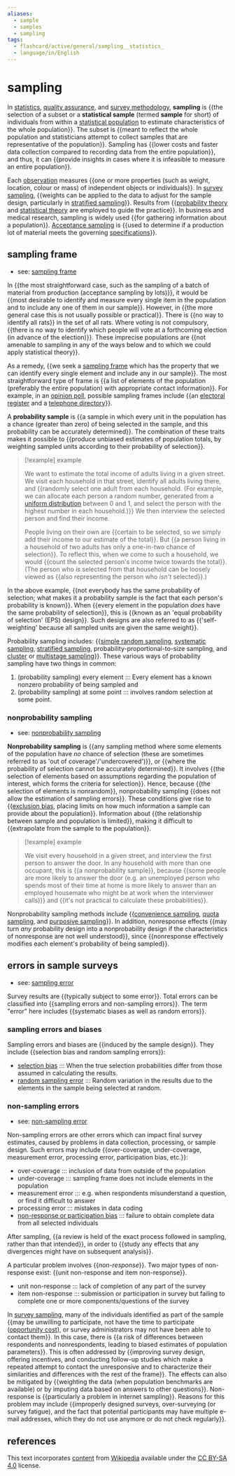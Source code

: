```yaml
---
aliases:
  - sample
  - samples
  - sampling
tags:
  - flashcard/active/general/sampling__statistics_
  - language/in/English
---
```


# sampling

In [statistics](statistics.md), [quality assurance](quality%20assurance.md), and [survey methodology](survey%20methodology.md), __sampling__ is {{the selection of a subset or a __statistical sample__ (termed __sample__ for short) of individuals from within a [statistical population](statistical%20population.md) to estimate characteristics of the whole population}}. The subset is {{meant to reflect the whole population and statisticians attempt to collect samples that are representative of the population}}. Sampling has {{lower costs and faster data collection compared to recording data from the entire population}}, and thus, it can {{provide insights in cases where it is infeasible to measure an entire population}}. <!--SR:!2025-07-04,236,330!2024-11-19,61,310!2024-12-01,62,270!2024-11-14,57,310-->

Each [observation](observation.md) measures {{one or more properties (such as weight, location, colour or mass) of independent objects or individuals}}. In [survey sampling](survey%20sampling.md), {{weights can be applied to the data to adjust for the sample design, particularly in [stratified sampling](stratified%20sampling.md)}}. Results from {{[probability theory](probability%20theory.md) and [statistical theory](statistical%20theory.md) are employed to guide the practice}}. In business and medical research, sampling is widely used {{for gathering information about a population}}. [Acceptance sampling](acceptance%20sampling.md) is {{used to determine if a production lot of material meets the governing [specifications](specification%20(technical%20standard).md)}}. <!--SR:!2025-02-14,121,290!2024-12-04,73,310!2024-12-03,72,310!2024-11-17,60,310!2024-11-28,67,310-->

## sampling frame

- see: [sampling frame](sampling%20frame.md)

In {{the most straightforward case, such as the sampling of a batch of material from production (acceptance sampling by lots)}}, it would be {{most desirable to identify and measure every single item in the population and to include any one of them in our sample}}. However, in {{the more general case this is not usually possible or practical}}. There is {{no way to identify all rats}} in the set of all rats. Where voting is not compulsory, {{there is no way to identify which people will vote at a forthcoming election (in advance of the election)}}. These imprecise populations are {{not amenable to sampling in any of the ways below and to which we could apply statistical theory}}. <!--SR:!2024-11-19,61,310!2025-04-21,163,310!2024-11-15,58,310!2024-11-16,58,310!2025-06-28,230,330!2024-11-23,62,310-->

As a remedy, {{we seek a [sampling frame](sampling%20frame.md) which has the property that we can identify every single element and include any in our sample}}. The most straightforward type of frame is {{a list of elements of the population (preferably the entire population) with appropriate contact information}}. For example, in an [opinion poll](opinion%20poll.md), possible sampling frames include {{an [electoral register](electoral%20roll.md) and a [telephone directory](telephone%20directory.md)}}. <!--SR:!2024-12-13,66,270!2024-11-11,55,310!2025-04-09,167,310-->

A __probability sample__ is {{a sample in which every unit in the population has a chance (greater than zero) of being selected in the sample, and this probability can be accurately determined}}. The combination of these traits makes it possible to {{produce unbiased estimates of population totals, by weighting sampled units according to their probability of selection}}. <!--SR:!2024-11-11,54,310!2025-02-28,121,290-->

> [!example] example
>
> We want to estimate the total income of adults living in a given street. We visit each household in that street, identify all adults living there, and {{randomly select one adult from each household. (For example, we can allocate each person a random number, generated from a [uniform distribution](continuous%20uniform%20distribution.md) between 0 and 1, and select the person with the highest number in each household.)}} We then interview the selected person and find their income.
>
> People living on their own are {{certain to be selected, so we simply add their income to our estimate of the total}}. But {{a person living in a household of two adults has only a one-in-two chance of selection}}. To reflect this, when we come to such a household, we would {{count the selected person's income twice towards the total}}. (The person who _is_ selected from that household can be loosely viewed as {{also representing the person who _isn't_ selected}}.) <!--SR:!2024-11-12,55,310!2025-03-08,140,310!2024-11-30,69,310!2024-11-30,69,310!2024-11-25,64,310-->

In the above example, {{not everybody has the same probability of selection; what makes it a probability sample is the fact that each person's probability is known}}. When {{every element in the population _does_ have the same probability of selection}}, this is {{known as an 'equal probability of selection' (EPS) design}}. Such designs are also referred to as {{'self-weighting' because all sampled units are given the same weight}}. <!--SR:!2024-11-22,61,310!2024-11-29,68,310!2024-11-12,56,310!2025-06-23,227,330-->

Probability sampling includes: {{[simple random sampling](simple%20random%20sample.md), [systematic sampling](systematic%20sampling.md), [stratified sampling](stratified%20sampling.md), probability-proportional-to-size sampling, and [cluster](cluster%20sampling.md) or [multistage sampling](multistage%20sampling.md)}}. These various ways of probability sampling have two things in common: <!--SR:!2024-12-05,66,270-->

1. (probability sampling) every element ::: Every element has a known nonzero probability of being sampled and <!--SR:!2024-11-22,61,310!2025-07-03,235,330-->
2. (probability sampling) at some point ::: involves random selection at some point. <!--SR:!2024-11-26,65,310!2025-02-16,122,290-->

### nonprobability sampling

- see: [nonprobability sampling](nonprobability%20sampling.md)

__Nonprobability sampling__ is {{any sampling method where some elements of the population have _no_ chance of selection (these are sometimes referred to as 'out of coverage'/'undercovered')}}, or {{where the probability of selection cannot be accurately determined}}. It involves {{the selection of elements based on assumptions regarding the population of interest, which forms the criteria for selection}}. Hence, because {{the selection of elements is nonrandom}}, nonprobability sampling {{does not allow the estimation of sampling errors}}. These conditions give rise to {{[exclusion bias](selection%20bias.md), placing limits on how much information a sample can provide about the population}}. Information about {{the relationship between sample and population is limited}}, making it difficult to {{extrapolate from the sample to the population}}. <!--SR:!2025-04-25,173,310!2024-12-02,71,310!2024-11-18,60,310!2024-11-11,55,310!2025-04-18,172,310!2024-11-22,50,270!2024-11-20,62,310!2024-11-14,56,310-->

> [!example] example
>
> We visit every household in a given street, and interview the first person to answer the door. In any household with more than one occupant, this is {{a nonprobability sample}}, because {{some people are more likely to answer the door (e.g. an unemployed person who spends most of their time at home is more likely to answer than an employed housemate who might be at work when the interviewer calls)}} and {{it's not practical to calculate these probabilities}}. <!--SR:!2024-11-29,68,310!2025-05-09,188,310!2025-04-20,173,310-->

Nonprobability sampling methods include {{[convenience sampling](convenience%20sampling.md), [quota sampling](quota%20sampling.md), and [purposive sampling](nonprobability%20sampling.md)}}. In addition, nonresponse effects {{may turn _any_ probability design into a nonprobability design if the characteristics of nonresponse are not well understood}}, since {{nonresponse effectively modifies each element's probability of being sampled}}. <!--SR:!2024-11-26,65,310!2025-01-17,90,270!2024-11-21,60,310-->

## errors in sample surveys

- see: [sampling error](sampling%20error.md)

Survey results are {{typically subject to some error}}. Total errors can be classified into {{sampling errors and non-sampling errors}}. The term "error" here includes {{systematic biases as well as random errors}}. <!--SR:!2024-11-15,58,310!2025-03-21,149,310!2024-11-22,64,310-->

### sampling errors and biases

Sampling errors and biases are {{induced by the sample design}}. They include {{selection bias and random sampling errors}}: <!--SR:!2024-11-17,60,310!2024-11-16,59,310-->

- [selection bias](selection%20bias.md) ::: When the true selection probabilities differ from those assumed in calculating the results. <!--SR:!2025-06-29,232,330!2024-11-16,59,310-->
- [random sampling error](sampling%20error.md) ::: Random variation in the results due to the elements in the sample being selected at random. <!--SR:!2024-11-22,61,310!2024-12-01,70,310-->

### non-sampling errors

- see: [non-sampling error](non-sampling%20error.md)

Non-sampling errors are other errors which can impact final survey estimates, caused by problems in data collection, processing, or sample design. Such errors may include {{over-coverage, under-coverage, measurement error, processing error, participation bias, etc.}}: <!--SR:!2025-01-29,106,290-->

- over-coverage ::: inclusion of data from outside of the population <!--SR:!2024-12-01,70,310!2024-12-03,72,310-->
- under-coverage ::: sampling frame does not include elements in the population <!--SR:!2025-05-17,193,310!2024-11-20,62,310-->
- measurement error ::: e.g. when respondents misunderstand a question, or find it difficult to answer <!--SR:!2024-11-12,51,290!2024-11-29,68,310-->
- processing error ::: mistakes in data coding <!--SR:!2024-11-24,63,310!2024-11-21,63,310-->
- [non-response or participation bias](participation%20bias.md) ::: failure to obtain complete data from all selected individuals <!--SR:!2025-05-30,207,330!2024-11-17,59,310-->

After sampling, {{a review is held of the exact process followed in sampling, rather than that intended}}, in order to {{study any effects that any divergences might have on subsequent analysis}}. <!--SR:!2025-03-29,140,290!2024-11-22,61,310-->

A particular problem involves {{_non-response_}}. Two major types of non-response exist: {{unit non-response and item non-response}}. <!--SR:!2024-11-28,67,310!2024-11-23,62,310-->

- unit non-response ::: lack of completion of any part of the survey <!--SR:!2024-11-13,56,310!2024-11-27,66,310-->
- item non-response ::: submission or participation in survey but failing to complete one or more components/questions of the survey <!--SR:!2025-04-11,166,310!2024-11-21,63,310-->

In [survey sampling](survey%20sampling.md), many of the individuals identified as part of the sample {{may be unwilling to participate, not have the time to participate ([opportunity cost](opportunity%20cost.md)), or survey administrators may not have been able to contact them}}. In this case, there is {{a risk of differences between respondents and nonrespondents, leading to biased estimates of population parameters}}. This is often addressed by {{improving survey design, offering incentives, and conducting follow-up studies which make a repeated attempt to contact the unresponsive and to characterize their similarities and differences with the rest of the frame}}. The effects can also be mitigated by {{weighting the data (when population benchmarks are available) or by imputing data based on answers to other questions}}. Non-response is {{particularly a problem in internet sampling}}. Reasons for this problem may include {{improperly designed surveys, over-surveying (or survey fatigue), and the fact that potential participants may have multiple e-mail addresses, which they do not use anymore or do not check regularly}}. <!--SR:!2024-12-04,73,310!2025-01-18,92,270!2024-12-22,73,270!2024-11-25,64,310!2025-06-23,226,330!2024-11-24,63,310-->

## references

This text incorporates [content](https://en.wikipedia.org/wiki/sampling_(statistics)) from [Wikipedia](Wikipedia.md) available under the [CC BY-SA 4.0](https://creativecommons.org/licenses/by-sa/4.0/) license.
